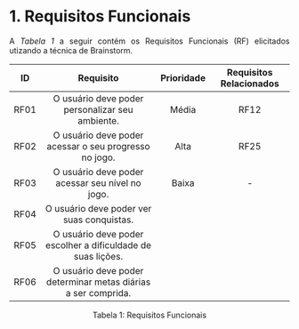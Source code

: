 # 1. Requisitos Funcionais

<p align="justify">A <i>Tabela 1</i> a seguir contém os Requisitos Funcionais (RF) elicitados utizando a técnica de Brainstorm.</p>

| ID   |                                 Requisito                                 | Prioridade | Requisitos Relacionados |
| :--: | :-----------------------------------------------------------------------: | :--------: | :---------: |
| RF01 |              O usuário deve poder personalizar seu ambiente.              |  Média     |    RF12     |
| RF02 |           O usuário deve poder acessar o seu progresso no jogo.           |  Alta      |      RF25   |
| RF03 |              O usuário deve poder acessar seu nível no jogo.              |  Baixa     |     -       |
| RF04 |                 O usuário deve poder ver suas conquistas.                 |            |             |
| RF05 |        O usuário deve poder escolher a dificuldade de suas lições.        |            |             |
| RF06 |       O usuário deve poder determinar metas diárias a ser comprida.       |            |             |


<div style="text-align: center">
<p>Tabela 1: Requisitos Funcionais</p>
</div>


